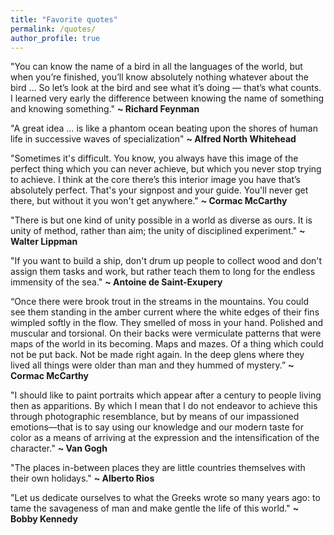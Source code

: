 ```yaml
---
title: "Favorite quotes"
permalink: /quotes/
author_profile: true
---
```


"You can know the name of a bird in all the languages of the world, but when you’re finished, you’ll know absolutely nothing whatever about the bird … So let’s look at the bird and see what it’s doing — that’s what counts. I learned very early the difference between knowing the name of something and knowing something." **\~ Richard Feynman**

"A great idea … is like a phantom ocean beating upon the shores of human life in successive waves of specialization" **\~ Alfred North Whitehead**

"Sometimes it's difficult. You know, you always have this image of the perfect thing which you can never achieve, but which you never stop trying to achieve. I think at the core there’s this interior image you have that’s absolutely perfect. That's your signpost and your guide. You'll never get there, but without it you won't get anywhere." **\~ Cormac McCarthy**

"There is but one kind of unity possible in a world as diverse as ours. It is unity of method, rather than aim; the unity of disciplined experiment." **\~ Walter Lippman**

"If you want to build a ship, don't drum up people to collect wood and don't assign them tasks and work, but rather teach them to long for the endless immensity of the sea." **\~ Antoine de Saint-Exupery**

“Once there were brook trout in the streams in the mountains. You could see them standing in the amber current where the white edges of their fins wimpled softly in the flow. They smelled of moss in your hand. Polished and muscular and torsional. On their backs were vermiculate patterns that were maps of the world in its becoming. Maps and mazes. Of a thing which could not be put back. Not be made right again. In the deep glens where they lived all things were older than man and they hummed of mystery.” **\~ Cormac McCarthy**

"I should like to paint portraits which appear after a century to people living then as apparitions. By which I mean that I do not endeavor to achieve this through photographic resemblance, but by means of our impassioned emotions—that is to say using our knowledge and our modern taste for color as a means of arriving at the expression and the intensification of the character." **\~ Van Gogh**


"The places in-between places they are little countries themselves with their own holidays." **\~ Alberto Rios**

"Let us dedicate ourselves to what the Greeks wrote so many years ago: to tame the savageness of man and make gentle the life of this world." **\~ Bobby Kennedy**



